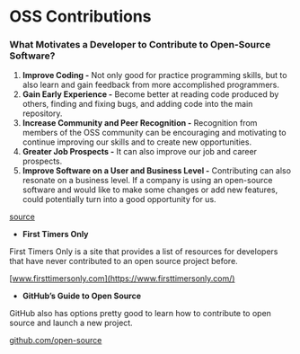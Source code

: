 # OSS Contributions

### What Motivates a Developer to Contribute to Open-Source Software?

1. **Improve Coding -** Not only good for practice programming skills, but to also learn and gain feedback from more accomplished programmers. 
2. **Gain Early Experience -** Become better at reading code produced by others, finding and fixing bugs, and adding code into the main repository. 
3. **Increase Community and Peer Recognition -** Recognition from members of the OSS community can be encouraging and motivating to continue improving our skills and to create new opportunities.
4. **Greater Job Prospects -** It can also improve our job and career prospects.
5. **Improve Software on a User and Business Level -** Contributing can also resonate on a business level. If a company is using an open-source software and would like to make some changes or add new features, could potentially turn into a good opportunity for us.

[source](https://clearcode.cc/blog/why-developers-contribute-open-source-software/)


* **First Timers Only**

First Timers Only is a site that provides a list of resources for developers that have never contributed to an open source project before.

[www.firsttimersonly.com](https://www.firsttimersonly.com/)

* **GitHub’s Guide to Open Source**

GitHub also has options pretty good to learn how to contribute to open source and launch a new project.

[github.com/open-source](https://github.com/open-source)
